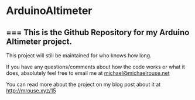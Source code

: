 # ArduinoAltimeter
===
This is the Github Repository for my Arduino Altimeter project.
-

This project will still be maintained for who knows how long.

If you have any questions/comments about how the code works or what it does, absolutely feel free to email me at michael@michaelrouse.net

You can read more about the project on my blog post about it at http://mrouse.xyz/15 
